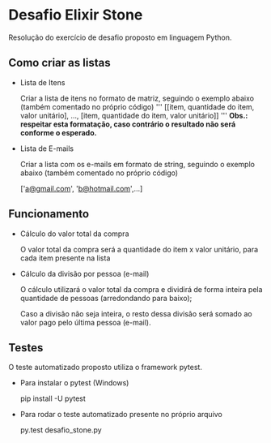 # Desafio Elixir Stone
Resolução do exercício de desafio proposto em linguagem Python.

## Como criar as listas
- Lista de Itens

  Criar a lista de itens no formato de matriz, seguindo o exemplo abaixo (também comentado no próprio código)
  '''
  [[item, quantidade do item, valor unitário], ..., [item, quantidade do item, valor unitário]]
  '''
  **Obs.: respeitar esta formatação, caso contrário o resultado não será conforme o esperado.**
  
- Lista de E-mails

  Criar a lista com os e-mails em formato de string, seguindo o exemplo abaixo (também comentado no próprio código)

  ['a@gmail.com', 'b@hotmail.com',...]
  
## Funcionamento

- Cálculo do valor total da compra

  O valor total da compra será a quantidade do item x valor unitário, para cada item presente na lista
  
- Cálculo da divisão por pessoa (e-mail)

  O cálculo utilizará o valor total da compra e dividirá de forma inteira pela quantidade de pessoas (arredondando para baixo);
  
  Caso a divisão não seja inteira, o resto dessa divisão será somado ao valor pago pelo última pessoa (e-mail).

## Testes
O teste automatizado proposto utiliza o framework pytest.

- Para instalar o pytest (Windows)

  pip install -U pytest

- Para rodar o teste automatizado presente no próprio arquivo

  py.test desafio_stone.py
